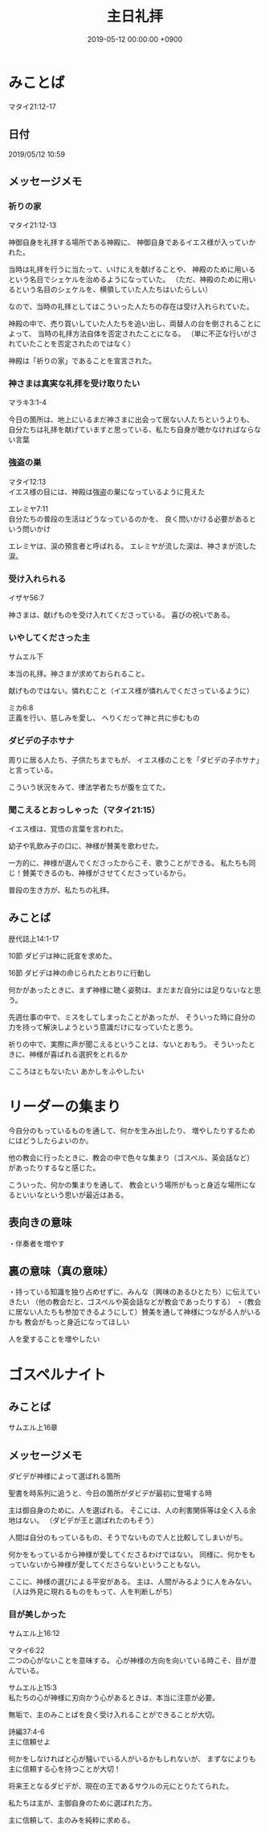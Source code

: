 ﻿---
layout: post
title:  主日礼拝
date:   2019-05-12 00:00:00 +0900
categories: jekyll update
tags:
- jekyll
---

# みことば
マタイ21:12-17

## 日付
2019/05/12 10:59

## メッセージメモ

### 祈りの家
マタイ21:12-13

神御自身を礼拝する場所である神殿に、
神御自身であるイエス様が入っていかれた。

当時は礼拝を行うに当たって、いけにえを献げることや、
神殿のために用いるという名目でシェケルを治めるようになっていた。
（ただ、神殿のために用いるという名目のシェケルを、横領していた人たちはいたらしい）

なので、当時の礼拝としてはこういった人たちの存在は受け入れられていた。

神殿の中で、売り買いしていた人たちを追い出し、両替人の台を倒されることによって、
当時の礼拝方法自体を否定されたことになる。
（単に不正な行いがされていたことを否定されたのではなく）

神殿は「祈りの家」であることを宣言された。

### 神さまは真実な礼拝を受け取りたい
マラキ3:1-4

今日の箇所は、地上にいるまだ神さまに出会って居ない人たちというよりも、
自分たちは礼拝を献げていますと思っている、私たち自身が聴かなければならない言葉

### 強盗の巣
マタイ12:13  
イエス様の目には、神殿は強盗の巣になっているように見えた

エレミヤ7:11  
自分たちの普段の生活はどうなっているのかを、
良く問いかける必要があるという問いかけ

エレミヤは、涙の預言者と呼ばれる。
エレミヤが流した涙は、神さまが流した涙。

### 受け入れられる
イザヤ56:7

神さまは、献げものを受け入れてくださっている。
喜びの祝いである。

### いやしてくださった主
サムエル下

本当の礼拝。神さまが求めておられること。

献げものではない。憐れむこと（イエス様が憐れんでくださっているように）

ミカ6:8  
正義を行い、慈しみを愛し、
へりくだって神と共に歩むもの

### ダビデの子ホサナ
周りに居る人たち、子供たちまでもが、
イエス様のことを「ダビデの子ホサナ」と言っている。

こういう状況をみて、律法学者たちが腹を立てた。

### 聞こえるとおっしゃった（マタイ21:15）
イエス様は、覚悟の言葉を言われた。

幼子や乳飲み子の口に、神様が賛美を歌わせた。

一方的に、神様が選んでくださったからこそ、歌うことができる。
私たちも同じ！賛美できるのも、神様がさせてくださっているから。

普段の生き方が、私たちの礼拝。

## みことば
歴代誌上14:1-17

10節
ダビデは神に託宣を求めた。

16節
ダビデは神の命じられたとおりに行動し

何かがあったときに、まず神様に聴く姿勢は、まだまだ自分には足りないなと思う。

先週仕事の中で、ミスをしてしまったことがあったが、
そういった時に自分の力を持って解決しようという意識だけになっていたと思う。

祈りの中で、実際に声が聞こえるということは、ないとおもう。
そういったときに、神様が喜ばれる選択をとれるか

こころはともないたい
あかしをふやしたい


# リーダーの集まり
今自分のもっているものを通して、何かを生み出したり、
増やしたりするためにはどうしたらよいのか。

他の教会に行ったときに、教会の中で色々な集まり（ゴスペル、英会話など）
があったりするなと感じた。

こういった、何かの集まりを通して、
教会という場所がもっと身近な場所になるといいなという思いが最近はある。

## 表向きの意味
・伴奏者を増やす

## 裏の意味（真の意味）
・持っている知識を独り占めせずに、みんな（興味のあるひとたち）に伝えていきたい
（他の教会だと、ゴスペルや英会話などが教会であったりする）
・（教会に居ない人たちも参加できるようにして）賛美を通して神様につながる人がいるかも
教会がもっと身近になってほしい

人を愛することを増やしたい

# ゴスペルナイト
## みことば
サムエル上16章

## メッセージメモ
ダビデが神様によって選ばれる箇所

聖書を時系列に追うと、今日の箇所がダビデが最初に登場する時

主は御自身のために、人を選ばれる。
そこには、人の利害関係等は全く入る余地はない。
（ダビデが王と選ばれたのもそう）

人間は自分のもっているもの、そうでないもので人と比較してしまいがち。

何かをもっているから神様が愛してくださるわけではない。
同様に、何かをもっていないから神様が愛してくださらないということもない。

ここに、神様の選びによる平安がある。
主は、人間がみるように人をみない。
（人は外見に現れるものをもって、人を判断しがち）

### 目が美しかった
サムエル上16:12

マタイ6:22  
二つの心がないことを意味する。
心が神様の方向を向いている時こそ、目が澄んでいる。

サムエル上15:3  
私たちの心が神様に刃向かう心があるときは、本当に注意が必要。

無垢で、主のみことばを良く受け入れることができることが大切。

詩編37:4-6  
主に信頼せよ

何かをしなければと心が騒いでいる人がいるかもしれないが、
まずなによりも主に信頼する心を持つことが大切！

将来王となるダビデが、現在の王であるサウルの元にとりたてられた。

私たちは主が、主御自身のために選ばれた方。

主に信頼して、主のみを純粋に求める。
